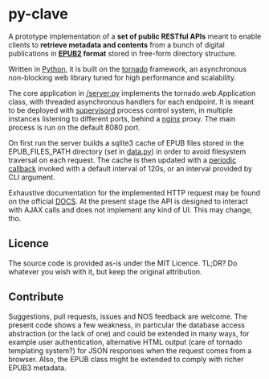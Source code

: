 py-clave
========

A prototype implementation of a **set of public RESTful APIs** meant to enable clients to **retrieve metadata and contents** from a bunch of digital publications in **[EPUB2](http://idpf.org/epub/201) format** stored in free-form directory structure.

Written in [Python](http://www.python.org), it is built on the [tornado](http://www.tornadoweb.org/en/stable/) framework, an asynchronous non-blocking web library tuned for high performance and scalability.

The core application in [/server.py](https://github.com/gabalese/py-clave/blob/master/server.py) implements the tornado.web.Application class, with threaded asynchronous handlers for each endpoint. It is meant to be deployed with [supervisord](http://supervisord.org/) process control system, in multiple instances listening to different ports, behind a [nginx](http://nginx.org/) proxy. The main process is run on the default 8080 port.

On first run the server builds a sqlite3 cache of EPUB files stored in the EPUB_FILES_PATH directory (set in [data.py](https://github.com/gabalese/py-clave/blob/master/data/data.py)) in order to avoid filesystem traversal on each request. The cache is then updated with a [periodic callback](http://www.tornadoweb.org/en/stable/ioloop.html#tornado.ioloop.PeriodicCallback) invoked with a default interval of 120s, or an interval provided by CLI argument.

Exhaustive documentation for the implemented HTTP request may be found on the official [DOCS](http://docs.pyclave.apiary.io/). At the present stage the API is designed to interact with AJAX calls and does not implement any kind of UI. This may change, tho.

Licence
-------

The source code is provided as-is under the MIT Licence. 
TL;DR? Do whatever you wish with it, but keep the original attribution.

Contribute
----------

Suggestions, pull requests, issues and NOS feedback are welcome. The present code shows a few weakness, in particular the database access abstraction (or the lack of one) and could be extended in many ways, for example user authentication, alternative HTML output (care of tornado templating system?) for JSON responses when the request comes from a browser. Also, the EPUB class might be extended to comply with richer EPUB3 metadata.
